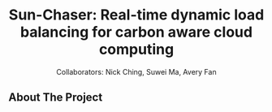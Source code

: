 <h1 align="center">Sun-Chaser: Real-time dynamic load balancing for carbon aware cloud computing</h1>
<p align="center">
Collaborators: Nick Ching, Suwei Ma, Avery Fan
</p>



## About The Project
